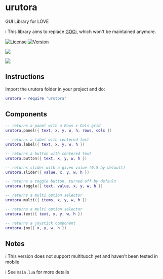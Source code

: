 # urutora

GUI Library for LÖVE

:information_source: This library aims to replace [GOOi](https://github.com/tavuntu/gooi), which won't be maintained anymore.

[![License](http://img.shields.io/:license-MIT-blue.svg)](https://github.com/tavuntu/urutora/blob/master/LICENSE.md)
[![Version](http://img.shields.io/:version-0.0.9-green.svg)](https://github.com/tavuntu/urutora)

![](https://i.postimg.cc/4Nh1RSKB/Screen-Shot-2020-05-01-at-1-48-55-PM.png)

![](https://i.postimg.cc/T3B32gVj/Screen-Shot-2020-05-01-at-2-55-14-PM.png)

## Instructions

Import the urutora folder in your project and do:

```lua
urutora = require 'urutora'
```
## Components

```lua
-- returns a panel with a Rows x Cols grid
urutora.panel({ text, x, y, w, h, rows, cols })
```

```lua
-- returns a label with centered text
urutora.label({ text, x, y, w, h })
```

```lua
-- returns a button with centered text
urutora.button({ text, x, y, w, h })
```

```lua
-- returns slider with a given value (0.5 by default)
urutora.slider({ value, x, y, w, h })
```

```lua
-- returns a toggle button, turned off by default
urutora.toggle({ text, value, x, y, w, h })
```

```lua
-- returns a multi option selector
urutora.multi({ items, x, y, w, h })
```

```lua
-- returns a multi option selector
urutora.text({ text, x, y, w, h })
```

```lua
-- returns a joystick component
urutora.joy({ x, y, w, h })
```

## Notes

:information_source: This version does not support multituoch yet and haven't been tested in mobile

:information_source: See ```main.lua``` for more details
